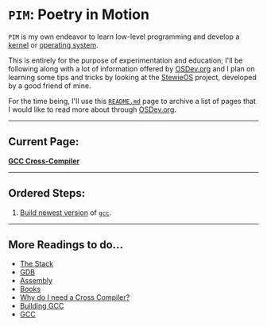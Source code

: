 `PIM`: Poetry in Motion 
================

`PIM` is my own endeavor to learn low-level programming and develop a [kernel] or [operating system].

This is entirely for the purpose of experimentation and education; I'll be following along with a lot of information offered by [OSDev.org] and I plan on learning some tips and tricks by looking at the [StewieOS] project, developed by a good friend of mine.

For the time being, I'll use this [`README.md`](README.md) page to archive a list of pages that I would like to read more about through [OSDev.org]. 


--------

Current Page:
-----

__[GCC Cross-Compiler](http://wiki.osdev.org/GCC_Cross-Compiler)__


--------

Ordered Steps:
--------------

1. [Build newest version](build_gcc/) of [`gcc`][gcc].

--------

More Readings to do...
-----

* [The Stack](http://wiki.osdev.org/Stack)
* [GDB](http://wiki.osdev.org/GDB)
* [Assembly](http://wiki.osdev.org/Assembly)
* [Books](http://wiki.osdev.org/Books)
* [Why do I need a Cross Compiler?](http://wiki.osdev.org/Why_do_I_need_a_Cross_Compiler%3F)
* [Building GCC](http://wiki.osdev.org/Building_GCC)
* [GCC](http://wiki.osdev.org/GCC)



[kernel]: https://en.wikipedia.org/wiki/Kernel_%28operating_system%29
[operating system]: https://en.wikipedia.org/wiki/Operating_system
[OSDev.org]: http://osdev.org 
[StewieOS]: https://github.com/Caleb1994/StewieOS
[GCC]: https://gcc.gnu.org/